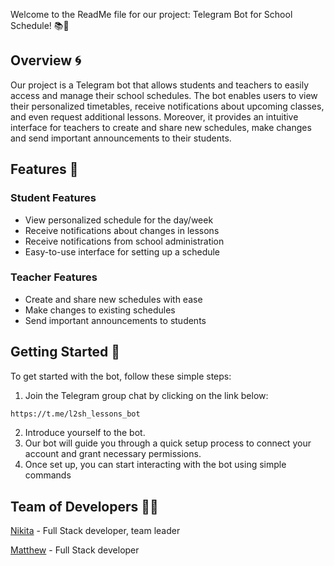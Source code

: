  Welcome to the ReadMe file for our project: Telegram Bot for School Schedule! 📚🤖

Overview 🌀
-----------

Our project is a Telegram bot that allows students and teachers to easily access and manage their school schedules. The bot enables users to view their personalized timetables, receive notifications about upcoming classes, and even request additional lessons. Moreover, it provides an intuitive interface for teachers to create and share new schedules, make changes and send important announcements to their students.

Features 🎉
---------

### Student Features

* View personalized schedule for the day/week
* Receive notifications about changes in lessons
* Receive notifications from school administration
* Easy-to-use interface for setting up a schedule

### Teacher Features

* Create and share new schedules with ease
* Make changes to existing schedules
* Send important announcements to students

Getting Started 🚀
---------------

To get started with the bot, follow these simple steps:

1. Join the Telegram group chat by clicking on the link below:
```bash
https://t.me/l2sh_lessons_bot
```
2. Introduce yourself to the bot.
3. Our bot will guide you through a quick setup process to connect your account and grant necessary permissions.
4. Once set up, you can start interacting with the bot using simple commands

Team of Developers 👨‍💻
---------------
[Nikita](https://t.me/delikatny_pon) - Full Stack developer, team leader

[Matthew](https://t.me/lokisf8) - Full Stack developer
